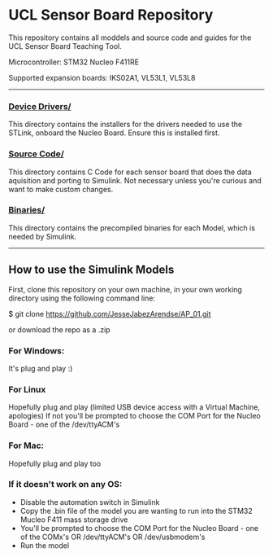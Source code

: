 # UCL Sensor Board Repository

This repository contains all moddels and source code and guides for the UCL Sensor Board Teaching Tool.

Microcontroller: STM32 Nucleo F411RE

Supported expansion boards: IKS02A1, VL53L1, VL53L8

---

### [Device Drivers/](https://github.com/JesseJabezArendse/AP_01/tree/main/driver%20installation)
This directory contains the installers for the drivers needed to use the STLink, onboard the Nucleo Board. Ensure this is installed first.

### [Source Code/](https://github.com/JesseJabezArendse/AP_01/tree/main/src)
This directory contains C Code for each sensor board that does the data aquisition and porting to Simulink. Not necessary unless you're curious and want to make custom changes.

### [Binaries/](https://github.com/JesseJabezArendse/AP_01/tree/main/binaries)
This directory contains the precompiled binaries for each Model, which is needed by Simulink.

---

## How to use the Simulink Models

First, clone this repository on your own machine, in your own working directory using the following command line:

$ git clone https://github.com/JesseJabezArendse/AP_01.git

or download the repo as a .zip



### For Windows:
   It's plug and play :)

### For Linux 
   Hopefully plug and play (limited USB device access with a Virtual Machine, apologies)
   If not you'll be prompted to choose the COM Port for the Nucleo Board - one of the /dev/ttyACM's
   
### For Mac:
   Hopefully plug and play too


### If it doesn't work on any OS:
   - Disable the automation switch in Simulink
   - Copy the .bin file of the model you are wanting to run into the STM32 Mucleo F411 mass storage drive
   - You'll be prompted to choose the COM Port for the Nucleo Board - one of the COMx's OR /dev/ttyACM's OR /dev/usbmodem's
   - Run the model
